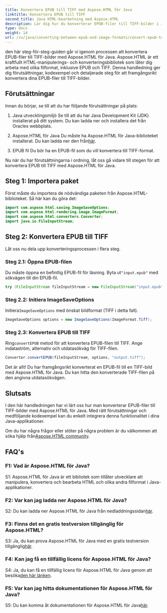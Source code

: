 ```yaml
---
title: Konvertera EPUB till TIFF med Aspose.HTML för Java
linktitle: Konvertera EPUB till TIFF
second_title: Java HTML-bearbetning med Aspose.HTML
description: Lär dig hur du konverterar EPUB-filer till TIFF-bilder i Java med Aspose.HTML, ett kraftfullt HTML-manipuleringsbibliotek.
type: docs
weight: 14
url: /sv/java/converting-between-epub-and-image-formats/convert-epub-to-tiff/
---
```

den här steg-för-steg-guiden går vi igenom processen att konvertera EPUB-filer till TIFF-bilder med Aspose.HTML för Java. Aspose.HTML är ett kraftfullt HTML-manipulerings- och konverteringsbibliotek som låter dig arbeta med olika filformat, inklusive EPUB och TIFF. Denna handledning ger dig förutsättningar, kodexempel och detaljerade steg för att framgångsrikt konvertera dina EPUB-filer till TIFF-bilder.

## Förutsättningar

Innan du börjar, se till att du har följande förutsättningar på plats:

1. Java utvecklingsmiljö
Se till att du har Java Development Kit (JDK) installerat på ditt system. Du kan ladda ner och installera det från Oracles webbplats.

2. Aspose.HTML för Java
 Du måste ha Aspose.HTML för Java-biblioteket installerat. Du kan ladda ner den från[här](https://releases.aspose.com/html/java/).

3. EPUB fil
Du bör ha en EPUB-fil som du vill konvertera till TIFF-format.

Nu när du har förutsättningarna i ordning, låt oss gå vidare till stegen för att konvertera EPUB till TIFF med Aspose.HTML för Java.

## Steg 1: Importera paket

Först måste du importera de nödvändiga paketen från Aspose.HTML-biblioteket. Så här kan du göra det:

```java
import com.aspose.html.saving.ImageSaveOptions;
import com.aspose.html.rendering.image.ImageFormat;
import com.aspose.html.converters.Converter;
import java.io.FileInputStream;
```

## Steg 2: Konvertera EPUB till TIFF

Låt oss nu dela upp konverteringsprocessen i flera steg.

### Steg 2.1: Öppna EPUB-filen

 Du måste öppna en befintlig EPUB-fil för läsning. Byta ut`"input.epub"` med sökvägen till din EPUB-fil.

```java
try (FileInputStream fileInputStream = new FileInputStream("input.epub")) {
```

### Steg 2.2: Initiera ImageSaveOptions

 Initiera`ImageSaveOptions` med önskat bildformat (TIFF i detta fall).

```java
ImageSaveOptions options = new ImageSaveOptions(ImageFormat.Tiff);
```

### Steg 2.3: Konvertera EPUB till TIFF

 Ring`convertEPUB` metod för att konvertera EPUB-filen till TIFF. Ange indataström, alternativ och utdatasökväg för TIFF-filen.

```java
Converter.convertEPUB(fileInputStream, options, "output.tiff");
```

Det är allt! Du har framgångsrikt konverterat en EPUB-fil till en TIFF-bild med Aspose.HTML för Java. Du kan hitta den konverterade TIFF-filen på den angivna utdatasökvägen.

## Slutsats

I den här handledningen har vi lärt oss hur man konverterar EPUB-filer till TIFF-bilder med Aspose.HTML för Java. Med rätt förutsättningar och medföljande kodexempel kan du enkelt integrera denna funktionalitet i dina Java-applikationer.

Om du har några frågor eller stöter på några problem är du välkommen att söka hjälp från[Aspose.HTML community](https://forum.aspose.com/).

## FAQ's

### F1: Vad är Aspose.HTML för Java?

S1: Aspose.HTML för Java är ett bibliotek som tillåter utvecklare att manipulera, konvertera och bearbeta HTML och olika andra filformat i Java-applikationer.

### F2: Var kan jag ladda ner Aspose.HTML för Java?

 S2: Du kan ladda ner Aspose.HTML för Java från nedladdningssidan[här](https://releases.aspose.com/html/java/).

### F3: Finns det en gratis testversion tillgänglig för Aspose.HTML?

 S3: Ja, du kan prova Aspose.HTML för Java med en gratis testversion tillgänglig[här](https://releases.aspose.com/).

### F4: Kan jag få en tillfällig licens för Aspose.HTML för Java?

 S4: Ja, du kan få en tillfällig licens för Aspose.HTML för Java genom att besöka[den här länken](https://purchase.aspose.com/temporary-license/).

### F5: Var kan jag hitta dokumentationen för Aspose.HTML för Java?

 S5: Du kan komma åt dokumentationen för Aspose.HTML för Java[här](https://reference.aspose.com/html/java/).